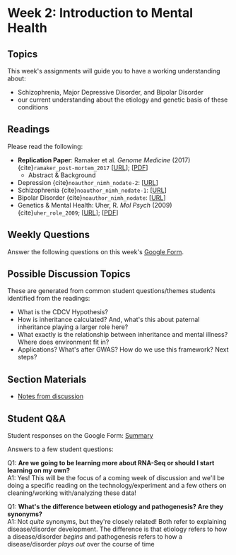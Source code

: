 # Week 2: Introduction to Mental Health

## Topics

This week's assignments will guide you to have a working understanding about:
* Schizophrenia, Major Depressive Disorder, and Bipolar Disorder
* our current understanding about the etiology and genetic basis of these conditions

## Readings

Please read the following:
* **Replication Paper**: Ramaker et al. *Genome Medicine* (2017) {cite}`ramaker_post-mortem_2017` [[URL](https://genomemedicine.biomedcentral.com/articles/10.1186/s13073-017-0458-5)]; [[PDF](https://github.com/ShanEllis/capstone-genetics-domain/raw/master/papers/main-paper.pdf)]
    * Abstract & Background 
* Depression {cite}`noauthor_nimh_nodate-2`: [[URL](https://www.nimh.nih.gov/health/topics/depression/index.shtml)]
* Schizophrenia {cite}`noauthor_nimh_nodate-1`: [[URL](https://www.nimh.nih.gov/health/topics/schizophrenia/index.shtml)]
* Bipolar Disorder {cite}`noauthor_nimh_nodate`: [[URL](https://www.nimh.nih.gov/health/topics/bipolar-disorder/index.shtml)]
* Genetics & Mental Health: Uher, R. *Mol Psych* (2009) {cite}`uher_role_2009`; [[URL](https://www.nature.com/articles/mp200985)]; [[PDF](https://github.com/ShanEllis/capstone-genetics-domain/raw/master/papers/week2/genetics_mental-health.pdf)]

## Weekly Questions

Answer the following questions on this week's [Google Form](https://docs.google.com/forms/d/e/1FAIpQLSe3KZSpPM7ZenKBa8pMxSTmK6iXrWR2HwLNjU6sGRDfctc44Q/viewform?usp=sf_link).

## Possible Discussion Topics

These are generated from common student questions/themes students identified from the readings:

- What is the CDCV Hypothesis?
- How is inheritance calculated? And, what's this about paternal inheritance playing a larger role here?
- What exactly is the relationship between inheritance and mental illness? Where does environment fit in?
- Applications? What's after GWAS? How do we use this framework? Next steps? 

## Section Materials

- [Notes from discussion](https://shanellis.github.io/capstone-genetics-domain/notes/02_fa20.pdf)

## Student Q&A

Student responses on the Google Form: [Summary](https://shanellis.github.io/capstone-genetics-domain/responses/02.html)

Answers to a few student questions:

Q1: **Are we going to be learning more about RNA-Seq or should I start learning on my own?**  
A1: Yes! This will be the focus of a coming week of discussion and we'll be doing a specific reading on the technology/experiment and a few others on cleaning/working with/analyzing these data!

Q1: **What's the difference between etiology and pathogenesis? Are they synonyms?**  
A1: Not _quite_ synonyms, but they're closely related! Both refer to explaining disease/disorder development. The difference is that etiology refers to how a disease/disorder _begins_ and pathogenesis refers to how a disease/disorder _plays out_ over the course of time

